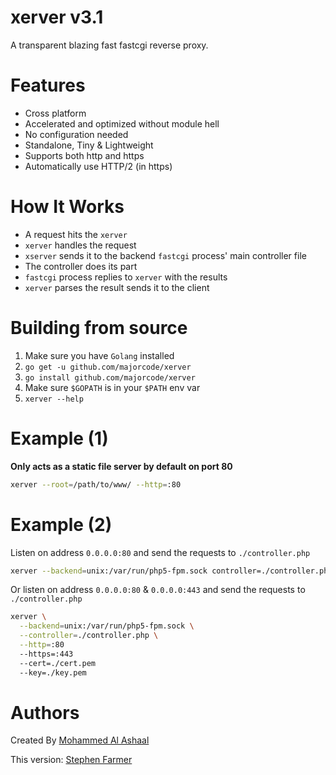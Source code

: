 xerver v3.1
============
A transparent blazing fast fastcgi reverse proxy.

Features
============
* Cross platform
* Accelerated and optimized without module hell
* No configuration needed  
* Standalone, Tiny & Lightweight
* Supports both http and https
* Automatically use HTTP/2 (in https)

How It Works
=============
* A request hits the `xerver`
* `xerver` handles the request
* `xserver` sends it to the backend `fastcgi` process' main controller file
* The controller does its part
* `fastcgi` process replies to `xerver` with the results
* `xerver` parses the result sends it to the client

Building from source
==================
1. Make sure you have `Golang` installed
2. `go get -u github.com/majorcode/xerver`  
3. `go install github.com/majorcode/xerver`  
4. Make sure `$GOPATH` is in your `$PATH` env var
5. `xerver --help`

Example (1)
==============
**Only acts as a static file server by default on port 80**
```bash
xerver --root=/path/to/www/ --http=:80
```

Example (2)
==============
Listen on address `0.0.0.0:80` and send the requests to `./controller.php`  

```bash
xerver --backend=unix:/var/run/php5-fpm.sock controller=./controller.php --http=:80
```
Or listen on address `0.0.0.0:80` & ``0.0.0.0:443`` and send the requests to `./controller.php`

```bash
xerver \
  --backend=unix:/var/run/php5-fpm.sock \
  --controller=./controller.php \
  --http=:80
  --https=:443
  --cert=./cert.pem
  --key=./key.pem
```


Authors
==================
Created By [Mohammed Al Ashaal](http://www.alash3al.xyz)

This version: [Stephen Farmer](http://www.majorcode.com)
